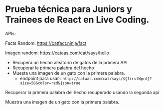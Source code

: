 # Prueba técnica para Juniors y Trainees de React en Live Coding.

APIs:

Facts Random: https://catfact.ninja/fact

Imagen random: https://cataas.com/cat/says/hello

- Recupera un hecho aleatorio de gatos de la primera API
- Recuperar la primera palabra del hecho
- Muesta una imagen  de un gato con la primera palabra.
  - endpoint para usar : `http://cataas.com/cat/says/${firstWprd}?size=50&color=red&json=true`

Recuperar la primera palabra del hecho recuperado usando la segunda api

Muestra una imagen de un gato con la primera palabra.